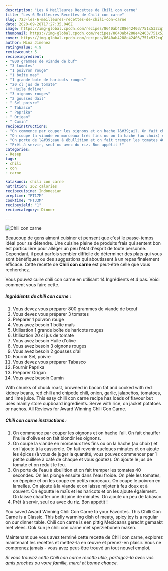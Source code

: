 ```yaml
---
description: "Les 6 Meilleures Recettes de Chili con carne"
title: "Les 6 Meilleures Recettes de Chili con carne"
slug: 723-les-6-meilleures-recettes-de-chili-con-carne
date: 2020-09-28T17:27:35.046Z
image: https://img-global.cpcdn.com/recipes/8640ab4288e42403/751x532cq70/chili-con-carne-photo-principale-de-la-recette.jpg
thumbnail: https://img-global.cpcdn.com/recipes/8640ab4288e42403/751x532cq70/chili-con-carne-photo-principale-de-la-recette.jpg
cover: https://img-global.cpcdn.com/recipes/8640ab4288e42403/751x532cq70/chili-con-carne-photo-principale-de-la-recette.jpg
author: Mina Jimenez
ratingvalue: 4.9
reviewcount: 5
recipeingredient:
- "800 grammes de viande de buf"
- "3 tomates"
- "1 poivron rouge"
- "1 boîte mas"
- "1 grande bote de haricots rouges"
- "20 cl jus de tomate"
- " Huile dolive"
- "3 oignons rouges"
- "2 gousses dail"
- " Sel poivre"
- " Tabasco"
- " Paprika"
- " Origan"
- " Cumin"
recipeinstructions:
- "On commence par couper les oignons et on hache l&#39;ail. On fait chauffer l&#39;huile d&#39;olive et on fait blondir les oignons."
- "On coupe la viande en morceaux très fins ou on la hache (au choix) et on l&#39;ajoute à la casserole. On fait revenir quelques minutes et on ajoute les épices (à vous de juger la quantité, vous pouvez commencer par 1 petite cuillère à café de chaque et vous goûtez). On ajoute le jus de tomate et on réduit le feu."
- "On porte de l&#39;eau à ébullition et on fait tremper les tomates 40 secondes. On les plonge ensuite dans l&#39;eau froide. On pèle les tomates, on épépine et on les coupe en petits morceaux. On coupe le poivron en lamelles. On ajoute à la viande et on laisse mijoter à feu doux et à couvert. On égoutte le maïs et les haricots et on les ajoute également. On laisse chauffer une dizaine de minutes. On ajoute un peu de tabasco."
- "Prêt à servir, seul ou avec du riz. Bon appétit !"
categories:
- Resep
tags:
- chili
- con
- carne

katakunci: chili con carne 
nutrition: 262 calories
recipecuisine: Indonesian
preptime: "PT17M"
cooktime: "PT33M"
recipeyield: "1"
recipecategory: Dinner

---
```



![Chili con carne](https://img-global.cpcdn.com/recipes/8640ab4288e42403/751x532cq70/chili-con-carne-photo-principale-de-la-recette.jpg)

Beaucoup de gens aiment cuisiner et pensent que c'est le passe-temps idéal pour se détendre. Une cuisine pleine de produits frais qui sentent bon est particulière pour alléger un peu l'état d'esprit de toute personne. Cependant, il peut parfois sembler difficile de déterminer des plats qui vous sont bénéfiques ou des suggestions qui aboutissent à un repas finalement efficace. Cette recette de <strong> Chili con carne </strong> est peut-être celle que vous recherchez.

<!--inarticleads1-->

Vous pouvez cuire chili con carne en utilisant 14 Ingrédients et 4 pas. Voici comment vous faire cette.

##### Ingrédients de chili con carne :

1. Vous devez vous préparer 800 grammes de viande de bœuf
1. Vous devez vous préparer 3 tomates
1. Préparer 1 poivron rouge
1. Vous avez besoin 1 boîte maïs
1. Utilisation 1 grande boîte de haricots rouges
1. Utilisation 20 cl jus de tomate
1. Vous avez besoin  Huile d&#39;olive
1. Vous avez besoin 3 oignons rouges
1. Vous avez besoin 2 gousses d&#39;ail
1. Fournir  Sel, poivre
1. Vous devez vous préparer  Tabasco
1. Fournir  Paprika
1. Préparer  Origan
1. Vous avez besoin  Cumin


With chunks of chuck roast, browned in bacon fat and cooked with red kidney beans, red chili and chipotle chili, onion, garlic, jalapeños, tomatoes, and lime juice. This easy chilli con carne recipe has loads of flavour but uses mainly store cupboard ingredients. Serve with rice, on jacket potatoes or nachos. All Reviews for Award Winning Chili Con Carne. 

<!--inarticleads2-->

##### Chili con carne instructions :

1. On commence par couper les oignons et on hache l&#39;ail. On fait chauffer l&#39;huile d&#39;olive et on fait blondir les oignons.
1. On coupe la viande en morceaux très fins ou on la hache (au choix) et on l&#39;ajoute à la casserole. On fait revenir quelques minutes et on ajoute les épices (à vous de juger la quantité, vous pouvez commencer par 1 petite cuillère à café de chaque et vous goûtez). On ajoute le jus de tomate et on réduit le feu.
1. On porte de l&#39;eau à ébullition et on fait tremper les tomates 40 secondes. On les plonge ensuite dans l&#39;eau froide. On pèle les tomates, on épépine et on les coupe en petits morceaux. On coupe le poivron en lamelles. On ajoute à la viande et on laisse mijoter à feu doux et à couvert. On égoutte le maïs et les haricots et on les ajoute également. On laisse chauffer une dizaine de minutes. On ajoute un peu de tabasco.
1. Prêt à servir, seul ou avec du riz. Bon appétit !


You saved Award Winning Chili Con Carne to your Favorites. This Chilli Con Carne is a Classic. This belly warming dish of meaty, spicy joy is a regular on our dinner table. Chili con carne is een pittig Mexicaans gerecht gemaakt met vlees. Ook kun je chili con carne met sperziebonen maken. 

<!--inarticleads1-->

<p>
Maintenant que vous avez terminé cette recette de Chili con carne, explorez maintenant les recettes et mettez-la en œuvre et prenez-en plaisir. Vous ne comprenez jamais - vous avez peut-être trouvé un tout nouvel emploi.
</p>

<p>
<i>Si vous trouvez cette Chili con carne recette utile, partagez-la avec vos amis proches ou votre famille, merci et bonne chance.</i>
</p>
